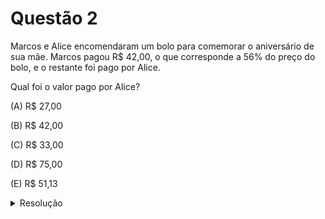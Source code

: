 # Questão 2

Marcos e Alice encomendaram um bolo para comemorar o aniversário de sua mãe. Marcos pagou R$ 42,00, o que corresponde a 56% do preço do bolo, e o restante foi pago por Alice.

Qual foi o valor pago por Alice?

(A) R$ 27,00

(B) R$ 42,00

(C) R$ 33,00

(D) R$ 75,00

(E) R$ 51,13

<details>
  <summary>Resolução</summary>
  
  ## Resolução

  Aqui basta usarmos uma regra de três. Se marcos pagou por 56% do bolo, então Alice deve ter pago os 44% restantes do bolo.

  \\[ \\begin{equation} 56 \\% \propto \text{42,00} \\\\ 44 \\% \propto x \\end{equation} \\]

  \\[ x = \frac{44 \times \text{42,00}}{56} = \text{33,00}\\]

  > Resposta: Alternativa (C)
</details>